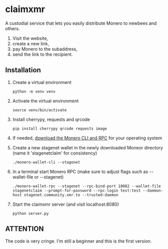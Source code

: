 # claimxmr

A custodial service that lets you easily distribute Monero to newbees and others.

1. Visit the website,
2. create a new link,
3. pay Monero to the subaddress,
4. send the link to the recipient.

## Installation

1. Create a virtual environment

   ```
   python -m venv venv
   ```

2. Activate the virtual environment

   ```
   source venv/bin/activate
   ```

3. Install cherrypy, requests and qrcode

   ```
   pip install cherrypy qrcode requests image
   ```

4. If needed, [download the Monero CLI and RPC](https://www.getmonero.org/downloads/) for your operating system

5. Create a new stagenet wallet in the newly downloaded Moneor directory (name it 'stagenetclaim' for consistency)

   ```
   ./monero-wallet-cli --stagenet
   ```

6. In a terminal start Monero RPC (make sure to adjust flags such as --wallet-file or --stagenet)

   ```
   ./monero-wallet-rpc --stagenet --rpc-bind-port 18082 --wallet-file stagenetclaim --prompt-for-password --rpc-login test:test --daemon-host stagenet.community.xmr.to --trusted-daemon
   ```

7. Start the claimxmr server (and visit localhost:8080)

   ```
   python server.py
   ```

## ATTENTION

The code is very cringe. I'm still a beginner and this is the first version.
